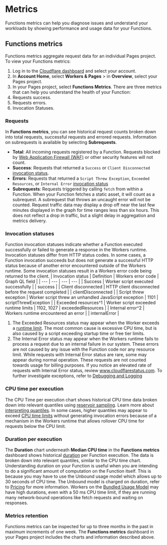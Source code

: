 # Metrics
Functions metrics can help you diagnose issues and understand your workloads by showing performance and usage data for your Functions.
## Functions metrics
Functions metrics aggregate request data for an individual Pages project. To view your Functions metrics:
1. Log in to the [Cloudflare dashboard](https://dash.cloudflare.com) and select your account.
2. In **Account Home**, select **Workers & Pages** > in **Overview**, select your Pages project.
3. In your Pages project, select **Functions Metrics**.
There are three metrics that can help you understand the health of your Function: 
1. Requests success.
2. Requests errors.
3. Invocation Statuses.
### Requests
In **Functions metrics**, you can see historical request counts broken down into total requests, successful requests and errored requests. Information on subrequests is available by selecting **Subrequests**.
* **Total**: All incoming requests registered by a Function. Requests blocked by [Web Application Firewall (WAF)](https://www.cloudflare.com/waf/) or other security features will not count.
* **Success**: Requests that returned a `Success` or `Client Disconnected` [invocation status](#invocation-statuses). 
* **Errors**: Requests that returned a `Script Threw Exception`, `Exceeded Resources`, or `Internal Error` [invocation status](#invocation-statuses)
* **Subrequests**: Requests triggered by calling `fetch` from within a Function. When your Function fetches a static asset, it will count as a subrequest. A subrequest that throws an uncaught error will not be counted.
Request traffic data may display a drop off near the last few minutes displayed in the graph for time ranges less than six hours. This does not reflect a drop in traffic, but a slight delay in aggregation and metrics delivery.
### Invocation statuses
Function invocation statuses indicate whether a Function executed successfully or failed to generate a response in the Workers runtime. Invocation statuses differ from HTTP status codes. In some cases, a Function invocation succeeds but does not generate a successful HTTP status because of another error encountered outside of the Workers runtime. Some invocation statuses result in a Workers error code being returned to the client.
| Invocation status | Definition | Workers error code | Graph QL field | 
| --- | --- | --- | --- | 
| Success | Worker script executed successfully | | success | 
| Client disconnected | HTTP client disconnected before the request completed | | clientDisconnected |
| Script threw exception | Worker script threw an unhandled JavaScript exception | 1101 | scriptThrewException |
| Exceeded resources^1 | Worker script exceeded runtime limits | 1102, 1027 | exceededResources | 
| Internal error^2 | Workers runtime encountered an error | | internalError | 
1. The Exceeded Resources status may appear when the Worker exceeds a [runtime limit](/workers/platform/limits/#request-limits). The most common cause is excessive CPU time, but is also caused by a script exceeding startup time or free tier limits.
2. The Internal Error status may appear when the Workers runtime fails to process a request due to an internal failure in our system. These errors are not caused by any issue with the Function code nor any resource limit. While requests with Internal Error status are rare, some may appear during normal operation. These requests are not counted towards usage for billing purposes. If you notice an elevated rate of requests with Internal Error status, review www.cloudflarestatus.com.
To further investigate exceptions, refer to [Debugging and Logging](/pages/functions/debugging-and-logging)
### CPU time per execution
The CPU Time per execution chart shows historical CPU time data broken down into relevant quantiles using [reservoir sampling](https://en.wikipedia.org/wiki/Reservoir_sampling).  Learn more about [interpreting quantiles](https://www.statisticshowto.com/quantile-definition-find-easy-steps/). 
In some cases, higher quantiles may appear to exceed [CPU time limits](/workers/platform/limits/#cpu-time) without generating invocation errors because of a mechanism in the Workers runtime that allows rollover CPU time for requests below the CPU limit.
### Duration per execution
The **Duration** chart underneath **Median CPU time** in the **Functions metrics** dashboard shows historical [duration](/workers/platform/limits/#duration) per Function execution. The data is broken down into relevant quantiles, similar to the CPU time chart. 
Understanding duration on your Function is useful when you are intending to do a significant amount of computation on the Function itself. This is because you may have to use the Unbound usage model which allows up to 30 seconds of CPU time. The Unbound model is charged on duration, refer to [Pricing](/workers/platform/pricing/#workers) for more information. 
Workers on the [Bundled Usage Model](/workers/platform/pricing/#workers) may have high durations, even with a 50 ms CPU time limit, if they are running many network-bound operations like fetch requests and waiting on responses.
### Metrics retention
Functions metrics can be inspected for up to three months in the past in maximum increments of one week. The **Functions metrics** dashboard in your Pages project includes the charts and information described above.